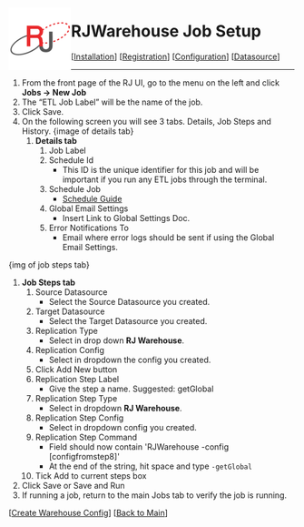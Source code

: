  <a href="http://www.sesamesoftware.com"><img align=left src="../images/RJOrbit110x110.png"></img></a>

# RJWarehouse Job Setup

[[Installation](installguide.md)] [[Registration](RegistrationGuide.md)] [[Configuration](configurationGuide.md)] [[Datasource](DatasourceGuide.md)]

---

1. From the front page of the RJ UI, go to the menu on the left and click **Jobs &rarr; New Job**
2. The “ETL Job Label” will be the name of the job.
3. Click Save.
4. On the following screen you will see 3 tabs. Details, Job Steps and History.
{image of details tab}
   1. **Details tab**
      1. Job Label
      2. Schedule Id
         * This ID is the unique identifier for this job and will be important if you run any ETL jobs through the terminal.
      3. Schedule Job
         * [Schedule Guide](Schedule.md)
      4. Global Email Settings
         * Insert Link to Global Settings Doc.
      5. Error Notifications To
         * Email where error logs should be sent if using the Global Email Settings.

{img of job steps tab}

   1. **Job Steps tab**
      1. Source Datasource
         * Select the Source Datasource you created.
      2. Target Datasource
         * Select the Target Datasource you created.
      3. Replication Type
         * Select in drop down **RJ Warehouse**.
      4. Replication Config
         * Select in dropdown the config you created.
      5. Click Add New button
      6. Replication Step Label
         * Give the step a name. Suggested: getGlobal
      7. Replication Step Type
         * Select in dropdown **RJ Warehouse**.
      8. Replication Step Config
         * Select in dropdown config you created.
      9. Replication Step Command
          * Field should now contain 'RJWarehouse -config [configfromstep8]'
          * At the end of the string, hit space and type ```-getGlobal```
      10. Tick Add to current steps box
   1. Click Save or Save and Run
   1. If running a job, return to the main Jobs tab to verify the job is running.

 [[Create Warehouse Config](rjwarehouseconfig.md)] [[Back to Main](../README.md)]
